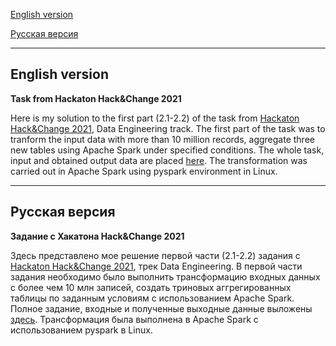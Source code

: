 [English version](#English-version)

[Русская версия](#Русская-версия)
___

## English version
**Task from Hackaton Hack&Change 2021**

Here is my solution to the first part (2.1-2.2) of the task from [Hackaton Hack&Change 2021](https://changellenge.com/event/hack-change-2021/), Data Engineering track.
The first part of the task was to tranform the input data with more than 10 million records, aggregate three new tables using Apache Spark under specified conditions. 
The whole task, input and obtained output data are placed [here](https://drive.google.com/drive/folders/15KezolPDhMLGATN099njCkbMUyHy3CNJ?usp=sharing).
The transformation was carried out in Apache Spark using pyspark environment in Linux.

___
## Русская версия
**Задание с Хакатона Hack&Change 2021**

Здесь представлено мое решение первой части (2.1-2.2) задания с [Hackaton Hack&Change 2021](https://changellenge.com/event/hack-change-2021/), трек Data Engineering.
В первой части задания необходимо было выполнить трансформацию входных данных с более чем 10 млн записей, создать триновых аггрегированных таблицы по заданным условиям с использованием Apache Spark.
Полное задание, входные и полученные выходные данные выложены [здесь](https://drive.google.com/drive/folders/15KezolPDhMLGATN099njCkbMUyHy3CNJ?usp=sharing).
Трансформация была выполнена в Apache Spark с использованием pyspark в Linux.

